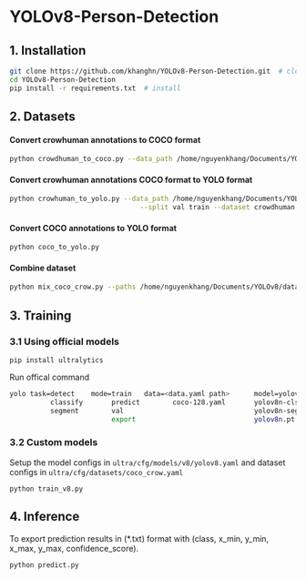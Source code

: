 # YOLOv8-Person-Detection

## 1. Installation

```bash
git clone https://github.com/khanghn/YOLOv8-Person-Detection.git  # clone
cd YOLOv8-Person-Detection
pip install -r requirements.txt  # install
```

## 2. Datasets

#### Convert crowhuman annotations to COCO format
```bash
python crowdhuman_to_coco.py --data_path /home/nguyenkhang/Documents/YOLOv8/datasets/crowdhuman/
```

#### Convert crowhuman annotations COCO format to YOLO format
```bash
python crowhuman_to_yolo.py --data_path /home/nguyenkhang/Documents/YOLOv8/datasets/crowdhuman/ \
                                --split val train --dataset crowdhuman -np 0 
```

#### Convert COCO annotations to YOLO format
```bash
python coco_to_yolo.py 
```

#### Combine dataset
```bash
python mix_coco_crow.py --paths /home/nguyenkhang/Documents/YOLOv8/datasets --out_path /home/nguyenkhang/Documents/YOLOv8/datasets/coco_crow
```

## 3. Training

### 3.1 Using official models
`pip install ultralytics `

Run offical command 
```bash
yolo task=detect    mode=train   data=<data.yaml path>      model=yolov8n.pt        args...
          classify       predict        coco-128.yaml       yolov8n-cls.yaml  args...
          segment        val                                yolov8n-seg.yaml  args...
                         export                             yolov8n.pt        format=onnx  args...
```
### 3.2 Custom models
Setup the model configs in `ultra/cfg/models/v8/yolov8.yaml` and dataset configs in `ultra/cfg/datasets/coco_crow.yaml`

`python train_v8.py`

## 4. Inference
To export prediction results in (*.txt) format with (class, x_min, y_min, x_max, y_max, confidence_score).

`python predict.py`